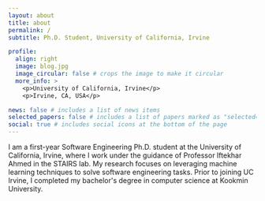 ```yaml
---
layout: about
title: about
permalink: /
subtitle: Ph.D. Student, University of California, Irvine

profile:
  align: right
  image: blog.jpg
  image_circular: false # crops the image to make it circular
  more_info: >
    <p>University of California, Irvine</p>
    <p>Irvine, CA, USA</p>

news: false # includes a list of news items
selected_papers: false # includes a list of papers marked as "selected={true}"
social: true # includes social icons at the bottom of the page
---
```


I am a first-year Software Engineering Ph.D. student at the University of California, Irvine, where I work under the guidance of Professor Iftekhar Ahmed in the STAIRS lab. My research focuses on leveraging machine learning techniques to solve software engineering tasks. Prior to joining UC Irvine, I completed my bachelor's degree in computer science at Kookmin University.

